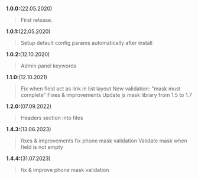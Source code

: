 **1.0.0:**(22.05.2020)
> First release.

**1.0.1:**(22.05.2020)
> Setup default config params automatically after install

**1.0.2:**(12.10.2020)
> Admin panel keywords

**1.1.0:**(12.10.2021)
> Fix when field act as link in list layout
> New validation: "mask must complete"
> Fixes & improvements
> Update js mask library from 1.5 to 1.7

**1.2.0:**(07.09.2022)
> Headers section into files

**1.4.3:**(13.06.2023)
>  fixes & improvements
>  fix phone mask validation
>  Validate mask when field is not empty

**1.4.4:**(31.07.2023)
>  fix & improve phone mask validation
